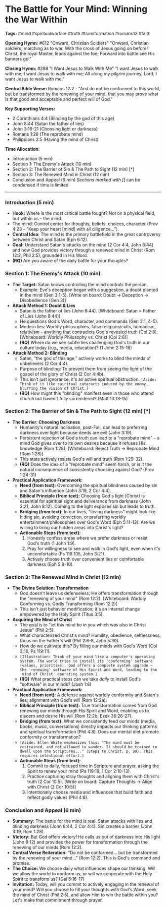 # The Battle for Your Mind: Winning the War Within

**Tags:** #mind #spiritualwarfare #truth #transformation #romans12 #faith

**Opening Hymn:** #612 "Onward, Christian Soldiers"
"Onward, Christian soldiers, marching as to war, With the cross of Jesus going on before! Christ, the royal Master, leads against the foe; Forward into battle see His banners go!"

**Closing Hymn:** #298 "I Want Jesus to Walk With Me"
"I want Jesus to walk with me; I want Jesus to walk with me; All along my pilgrim journey, Lord, I want Jesus to walk with me."

**Central Bible Verse:** Romans 12:2 - "And do not be conformed to this world, but be transformed by the renewing of your mind, that you may prove what is that good and acceptable and perfect will of God."

**Key Supporting Verses:**
*   2 Corinthians 4:4 (Blinding by the god of this age)
*   John 8:44 (Satan the father of lies)
*   John 3:19-21 (Choosing light or darkness)
*   Romans 1:28 (The reprobate mind)
*   Philippians 2:5 (Having the mind of Christ)

**Time Allocation:**
- Introduction (5 min)
- Section 1: The Enemy's Attack (10 min)
- Section 2: The Barrier of Sin & The Path to Sight (12 min) [*]
- Section 3: The Renewed Mind in Christ (12 min)
- Conclusion and Appeal (6 min)
*Sections marked with [*] can be condensed if time is limited

---

### Introduction (5 min)

-   **Hook:** Where is the most critical battle fought? Not on a physical field, but within us – the mind.
-   The mind: Control center for thoughts, beliefs, choices, character (Prov 4:23 - "Keep your heart [mind] with all diligence...").
-   **Central Idea:** The mind is the primary battlefield in the great controversy between Christ and Satan (Eph 6:12).
-   **Goal:** Understand Satan's attacks on the mind (2 Cor 4:4, John 8:44) and how God provides victory through a renewed mind in Christ (Rom 12:2, Phil 2:5), grounded in His Word.
-   **(RQ)** Are you aware of the daily battle for your thoughts?

### Section 1: The Enemy's Attack (10 min)

-   **The Target:** Satan knows controlling the mind controls the person.
    -   Example: Eve's deception began with a suggestion, a doubt planted in the mind (Gen 3:1-5). [Write on board: Doubt -> Deception -> Disobedience (Gen 3)]
-   **Attack Method 1: Doubt & Lies**
    -   Satan is the father of lies (John 8:44). [Whiteboard: Satan = Father of Lies (John 8:44)]
    -   He questions God's Word, character, and commands (Gen 3:1, 4-5).
    -   Modern lies: Worldly philosophies, false religions/cults, humanism, relativism – anything that contradicts God's revealed truth (Col 2:8). [Whiteboard: Worldly Philosophy vs. Christ (Col 2:8)]
    -   **(RQ)** Where do we see subtle lies challenging God's truth in our culture today (e.g., media, education)? (1 John 2:15-16)
-   **Attack Method 2: Blinding**
    -   Satan, "the god of this age," actively works to blind the minds of unbelievers (2 Cor 4:4).
    -   Purpose of blinding: To prevent them from seeing the light of the gospel of the glory of Christ (2 Cor 4:4b).
    -   This isn't just ignorance; it's an active spiritual obstruction. `[Aside: Think of it like spiritual cataracts induced by the enemy, blurring the vision of Christ.]`
    -   **(RQ)** How might this "blinding" manifest even in those who attend church but haven't fully surrendered? (Matt 13:13-15)

### Section 2: The Barrier of Sin & The Path to Sight (12 min) [*]

-   **The Barrier: Choosing Darkness**
    -   Humanity's natural inclination, post-Fall, can lead to preferring darkness over light because deeds are evil (John 3:19).
    -   Persistent rejection of God's truth can lead to a "reprobate mind" – a mind God gives over to its own desires because it refuses His knowledge (Rom 1:28). [Whiteboard: Reject Truth -> Reprobate Mind (Rom 1:28)]
    -   This state actively resists God's will and truth (Rom 1:29-32).
    -   **(RQ)** Does the idea of a "reprobate mind" seem harsh, or is it the natural consequence of consistently choosing against God? (Prov 1:24-31)
-   **Practical Application Framework:**
    -   **Need (from text):** Overcoming the spiritual blindness caused by sin and Satan's influence (John 3:19, 2 Cor 4:4).
    -   **Biblical Principle (from text):** Choosing God's light (Christ) is essential for spiritual sight and deliverance from darkness (John 3:21, John 8:12). Coming to the light exposes sin but leads to truth.
    -   **Bridging (from text):** In our lives, "loving darkness" might look like hiding sin, avoiding conviction, or preferring worldly entertainment/philosophies over God's Word (Eph 5:11-13). Are we willing to bring our hidden areas into Christ's light?
    -   **Actionable Steps (from text):**
        1.  Honestly confess areas where we prefer darkness or resist God's truth (1 John 1:9).
        2.  Pray for willingness to see and walk in God's light, even when it's uncomfortable (Ps 119:105, John 3:21).
        3.  Actively choose truth over convenient lies or comfortable darkness (Eph 5:8-10).

### Section 3: The Renewed Mind in Christ (12 min)

-   **The Divine Solution: Transformation**
    -   God doesn't leave us defenseless; He offers transformation through the "renewing of your mind" (Rom 12:2). [Whiteboard: Worldly Conforming vs. Godly Transforming (Rom 12:2)]
    -   This isn't just behavior modification; it's an internal change empowered by the Holy Spirit (Titus 3:5).
-   **Acquiring the Mind of Christ**
    -   The goal is to "let this mind be in you which was also in Christ Jesus" (Phil 2:5).
    -   What characterized Christ's mind? Humility, obedience, selflessness, focus on the Father's will (Phil 2:6-8, John 5:30).
    -   How do we cultivate this? By filling our minds with God's Word (Col 3:16, Ps 119:11).
    -   `[Illustration: Think of your mind like a computer's operating system. The world tries to install its 'conforming' software (values, priorities). God offers a complete system upgrade – the 'renewing' software of His Spirit and Word, leading to the 'mind of Christ' operating system.]`
    -   **(RQ)** What practical steps can we take *daily* to install God's "software" in our minds? (Josh 1:8)
-   **Practical Application Framework:**
    -   **Need (from text):** A defense against worldly conformity and Satan's lies; alignment with God's will (Rom 12:2a).
    -   **Biblical Principle (from text):** True transformation comes from God renewing our minds through His Spirit and Word, enabling us to discern and desire His will (Rom 12:2b, Ezek 36:26-27).
    -   **Bridging (from text):** What we consistently feed our minds (media, books, music, conversations) directly impacts our thinking patterns and spiritual transformation (Phil 4:8). Does our mental diet promote conformity or transformation?
    -   `[Aside: Ellen White emphasizes this: "The mind must be restrained, and not allowed to wander. It should be trained to dwell upon the Scriptures..." (Steps to Christ, p. 90). This requires intentional effort.]`
    -   **Actionable Steps (from text):**
        1.  Commit to daily, focused time in Scripture and prayer, asking the Spirit to renew your mind (Ps 119:18, 1 Cor 2:10-13).
        2.  Practice capturing stray thoughts and aligning them with Christ's truth (2 Cor 10:5). [Write on board: Capture Thoughts -> Align with Christ (2 Cor 10:5)]
        3.  Intentionally choose media and influences that build faith and reflect godly values (Phil 4:8).

### Conclusion and Appeal (6 min)

-   **Summary:** The battle for the mind is real. Satan attacks with lies and blinding darkness (John 8:44, 2 Cor 4:4). Sin creates a barrier (John 3:19, Rom 1:28).
-   **Victory:** But God offers victory! He calls us out of darkness into His light (John 8:12) and provides the power for transformation through the renewing of our minds (Rom 12:2).
-   **Central Verse Reiteration:** "Do not be conformed... but be transformed by the renewing of your mind..." (Rom 12:2). This is God's command and promise.
-   **The Choice:** We choose daily what influences shape our thinking. Will we allow the world to conform us, or will we cooperate with the Holy Spirit to transform us? (Gal 5:16-17)
-   **Invitation:** Today, will you commit to actively engaging in the renewal of your mind? Will you choose to fill your thoughts with God's Word, seek the mind of Christ (Phil 2:5), and allow Him to win the battle within you? Let's make that commitment through prayer.